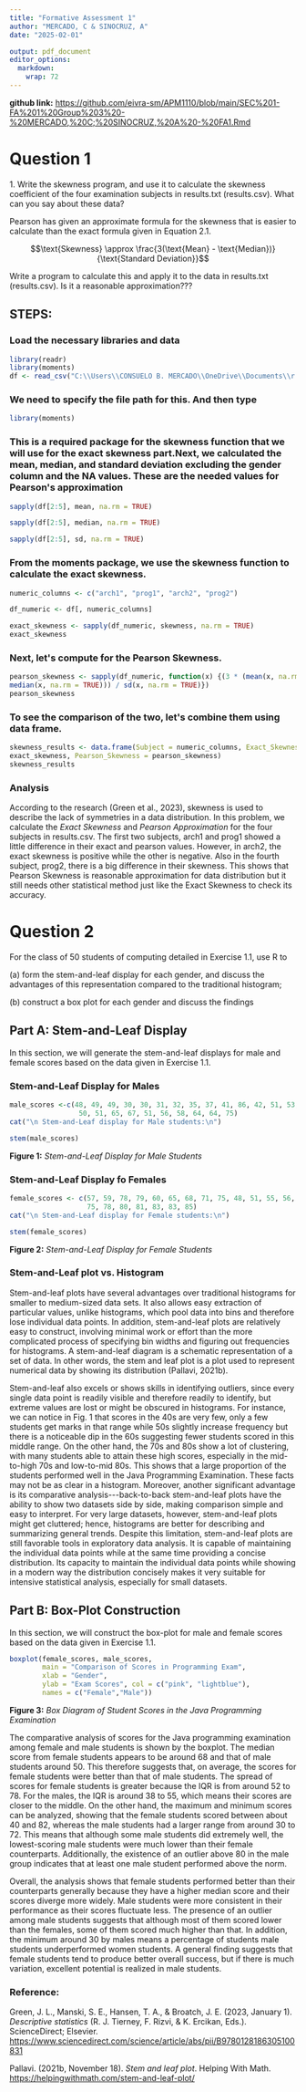 ```yaml
---
title: "Formative Assessment 1"
author: "MERCADO, C & SINOCRUZ, A"
date: "2025-02-01"

output: pdf_document
editor_options: 
  markdown: 
    wrap: 72
---
```


**github link:**
<https://github.com/eivra-sm/APM1110/blob/main/SEC%201-FA%201%20Group%203%20-%20MERCADO,%20C;%20SINOCRUZ,%20A%20-%20FA1.Rmd>

# Question 1

1\. Write the skewness program, and use it to calculate the skewness
coefficient of the four examination subjects in results.txt
(results.csv). What can you say about these data?

Pearson has given an approximate formula for the skewness that is easier
to calculate than the exact formula given in Equation 2.1.

$$\text{Skewness} \approx \frac{3(\text{Mean} - \text{Median})}{\text{Standard Deviation}}$$

Write a program to calculate this and apply it to the data in
results.txt (results.csv). Is it a reasonable approximation???

## STEPS:

### Load the necessary libraries and data

``` r
library(readr)
library(moments)
df <- read_csv("C:\\Users\\CONSUELO B. MERCADO\\OneDrive\\Documents\\r fas\\results.csv")
```

### We need to specify the file path for this. And then type

``` r
library(moments)
```

### This is a required package for the skewness function that we will use for the exact skewness part.Next, we calculated the mean, median, and standard deviation excluding the gender column and the NA values. These are the needed values for Pearson's approximation

``` r
sapply(df[2:5], mean, na.rm = TRUE)    

sapply(df[2:5], median, na.rm = TRUE) 

sapply(df[2:5], sd, na.rm = TRUE)
```

### From the moments package, we use the skewness function to calculate the exact skewness.

``` r
numeric_columns <- c("arch1", "prog1", "arch2", "prog2") 

df_numeric <- df[, numeric_columns] 

exact_skewness <- sapply(df_numeric, skewness, na.rm = TRUE)
exact_skewness
```

### Next, let's compute for the Pearson Skewness.

``` r
pearson_skewness <- sapply(df_numeric, function(x) {(3 * (mean(x, na.rm = TRUE) - 
median(x, na.rm = TRUE))) / sd(x, na.rm = TRUE)})
pearson_skewness
```

### To see the comparison of the two, let's combine them using data frame.

``` r
skewness_results <- data.frame(Subject = numeric_columns, Exact_Skewness = 
exact_skewness, Pearson_Skewness = pearson_skewness)
skewness_results
```

### Analysis

According to the research (Green et al., 2023), skewness is used to
describe the lack of symmetries in a data distribution. In this problem,
we calculate the *Exact Skewness* and *Pearson Approximation* for the
four subjects in results.csv. The first two subjects, arch1 and prog1
showed a little difference in their exact and pearson values. However,
in arch2, the exact skewness is positive while the other is negative.
Also in the fourth subject, prog2, there is a big difference in their
skewness. This shows that Pearson Skewness is reasonable approximation
for data distribution but it still needs other statistical method just
like the Exact Skewness to check its accuracy.

# Question 2

For the class of 50 students of computing detailed in Exercise 1.1, use
R to

(a) form the stem-and-leaf display for each gender, and discuss the
    advantages of this representation compared to the traditional
    histogram;

(b) construct a box plot for each gender and discuss the findings

## Part A: Stem-and-Leaf Display

In this section, we will generate the stem-and-leaf displays for male
and female scores based on the data given in Exercise 1.1.

### Stem-and-Leaf Display for Males

``` r
male_scores <-c(48, 49, 49, 30, 30, 31, 32, 35, 37, 41, 86, 42, 51, 53, 56, 42, 44,
                 50, 51, 65, 67, 51, 56, 58, 64, 64, 75)
cat("\n Stem-and-Leaf display for Male students:\n")
```

``` r
stem(male_scores)
```

**Figure 1:** *Stem-and-Leaf Display for Male Students*

### Stem-and-Leaf Display fo Females

``` r
female_scores <- c(57, 59, 78, 79, 60, 65, 68, 71, 75, 48, 51, 55, 56, 41, 43, 44, 
                   75, 78, 80, 81, 83, 83, 85)
cat("\n Stem-and-Leaf display for Female students:\n")
```

``` r
stem(female_scores)
```

**Figure 2:** *Stem-and-Leaf Display for Female Students*

### Stem-and-Leaf plot vs. Histogram

Stem-and-leaf plots have several advantages over traditional histograms
for smaller to medium-sized data sets. It also allows easy extraction of
particular values, unlike histograms, which pool data into bins and
therefore lose individual data points. In addition, stem-and-leaf plots
are relatively easy to construct, involving minimal work or effort than
the more complicated process of specifying bin widths and figuring out
frequencies for histograms. A stem-and-leaf diagram is a schematic
representation of a set of data. In other words, the stem and leaf plot
is a plot used to represent numerical data by showing its distribution
(Pallavi, 2021b).

Stem-and-leaf also excels or shows skills in identifying outliers, since
every single data point is readily visible and therefore readily to
identify, but extreme values are lost or might be obscured in
histograms. For instance, we can notice in Fig. 1 that scores in the 40s
are very few, only a few students get marks in that range while 50s
slightly increase frequency but there is a noticeable dip in the 60s
suggesting fewer students scored in this middle range. On the other
hand, the 70s and 80s show a lot of clustering, with many students able
to attain these high scores, especially in the mid-to-high 70s and
low-to-mid 80s. This shows that a large proportion of the students
performed well in the Java Programming Examination. These facts may not
be as clear in a histogram. Moreover, another significant advantage is
its comparative analysis---back-to-back stem-and-leaf plots have the
ability to show two datasets side by side, making comparison simple and
easy to interpret. For very large datasets, however, stem-and-leaf plots
might get cluttered; hence, histograms are better for describing and
summarizing general trends. Despite this limitation, stem-and-leaf plots
are still favorable tools in exploratory data analysis. It is capable of
maintaining the individual data points while at the same time providing
a concise distribution. Its capacity to maintain the individual data
points while showing in a modern way the distribution concisely makes it
very suitable for intensive statistical analysis, especially for small
datasets.

## Part B: Box-Plot Construction

In this section, we will construct the box-plot for male and female
scores based on the data given in Exercise 1.1.

``` r
boxplot(female_scores, male_scores,
        main = "Comparison of Scores in Programming Exam",
        xlab = "Gender", 
        ylab = "Exam Scores", col = c("pink", "lightblue"),
        names = c("Female","Male"))
```

**Figure 3:** *Box Diagram of Student Scores in the Java Programming
Examination*

The comparative analysis of scores for the Java programming examination
among female and male students is shown by the boxplot. The median score
from female students appears to be around 68 and that of male students
around 50. This therefore suggests that, on average, the scores for
female students were better than that of male students. The spread of
scores for female students is greater because the IQR is from around 52
to 78. For the males, the IQR is around 38 to 55, which means their
scores are closer to the middle. On the other hand, the maximum and
minimum scores can be analyzed, showing that the female students scored
between about 40 and 82, whereas the male students had a larger range
from around 30 to 72. This means that although some male students did
extremely well, the lowest-scoring male students were much lower than
their female counterparts. Additionally, the existence of an outlier
above 80 in the male group indicates that at least one male student
performed above the norm.

Overall, the analysis shows that female students performed better than
their counterparts generally because they have a higher median score and
their scores diverge more widely. Male students were more consistent in
their performance as their scores fluctuate less. The presence of an
outlier among male students suggests that although most of them scored
lower than the females, some of them scored much higher than that. In
addition, the minimum around 30 by males means a percentage of students
male students underperformed women students. A general finding suggests
that female students tend to produce better overall success, but if
there is much variation, excellent potential is realized in male
students.

### Reference:

Green, J. L., Manski, S. E., Hansen, T. A., & Broatch, J. E. (2023,
January 1). *Descriptive statistics* (R. J. Tierney, F. Rizvi, & K.
Ercikan, Eds.). ScienceDirect; Elsevier.
<https://www.sciencedirect.com/science/article/abs/pii/B9780128186305100831>

Pallavi. (2021b, November 18). *Stem and leaf plot*. Helping With Math.
<https://helpingwithmath.com/stem-and-leaf-plot/>
